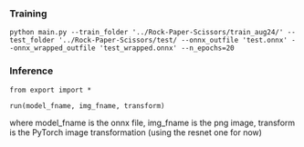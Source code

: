 ### Training

`python main.py --train_folder '../Rock-Paper-Scissors/train_aug24/' --test_folder '../Rock-Paper-Scissors/test/ --onnx_outfile 'test.onnx' --onnx_wrapped_outfile 'test_wrapped.onnx' --n_epochs=20`

### Inference

```
from export import *

run(model_fname, img_fname, transform)
```

where model_fname is the onnx file, img_fname is the png image, transform is the PyTorch image transformation (using the resnet one for now)
